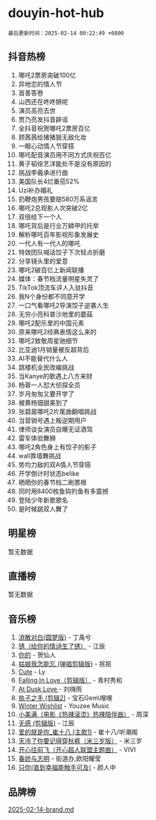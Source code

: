 # douyin-hot-hub

`最后更新时间：2025-02-14 00:22:49 +0800`

## 抖音热榜

1. 哪吒2票房突破100亿
1. 异地恋的情人节
1. 首善答卷
1. 山西还在咚咚锵呢
1. 演员高亮去世
1. 贾乃亮发抖音辟谣
1. 全抖音祝贺哪吒2票房百亿
1. 顾茜茜给猪猪狠无敌化妆
1. 一眼心动情人节穿搭
1. 哪吒配音演员用不同方式庆祝百亿
1. 黄子韬徐艺洋能处不是没有原因的
1. 挑战李羲承进行曲
1. 美国队长4烂番茄52%
1. Uzi补办婚礼
1. 扔鞭炮男孩要赔580万系谣言
1. 哪吒2总观影人次突破2亿
1. 双倍给下一个人
1. 哪吒背后是行业万鳞甲的托举
1. 解析哪吒百年影视形象发展史
1. 一代人有一代人的哪吒
1. 特效团队喊话饺子下次轻点折磨
1. 分享镜头里的爱意
1. 哪吒2破百亿上新闻联播
1. 媒体：春节档流量明星失灵了
1. TikTok顶流车评人入驻抖音
1. 我N个身份都不同意开学
1. 一口气看哪吒2导演饺子逆袭人生
1. 无穷小亮科普沙地里的蘑菇
1. 哪吒2配乐里的中国元素
1. 原来哪吒2经典表情这么来的
1. 哪吒2致敬周星驰细节
1. 比亚迪1月销量被反超背后
1. AI不能替代什么人
1. 跳楼机全民改编挑战
1. 当Kanye的歌遇上八方来财
1. 杨蓉一人怼大侦探全员
1. 岁月匆匆又要开学了
1. 被黄杨钿甜美到了
1. 张碧晨哪吒2片尾曲翻唱挑战
1. 当营销号遇上叛逆期用户
1. 律师谈女演员自曝无证酒驾
1. 雷军体验舞狮
1. 哪吒2角色身上有饺子的影子
1. wall靠墙舞挑战
1. 势均力敌的双A情人节穿搭
1. 开学倒计时状态belike
1. 晒晒你的春节档二刷票根
1. 同时用8400枚鱼钩钓鱼有多震撼
1. 登陆少年新歌歌名
1. 是时候跳双人舞了

## 明星榜

暂无数据

## 直播榜

暂无数据

## 音乐榜

1. [消散对白(圆梦版)](https://sf5-hl-cdn-tos.douyinstatic.com/obj/tos-cn-ve-2774/og4jB5I5IizzoZVAAAzWgBMAsMDWoArfwBOiFs) - 丁禹兮
1. [锈（给你的情诗生了锈）](https://sf5-hl-cdn-tos.douyinstatic.com/obj/tos-cn-ve-2774/o8a1PBtVqIYbPEGK6e5A4egedVMdm3fCIz6bbE) - 江辰
1. [你的](https://sf5-hl-cdn-tos.douyinstatic.com/obj/tos-cn-ve-2774/oYuIeKf42jB7sEV6B2upMdpYAgfrQWj0FeRegh) - 贺仙人
1. [姑娘我怎能忘 (弹唱剪辑版)](https://sf6-cdn-tos.douyinstatic.com/obj/tos-cn-ve-2774/okamwrBGEMz6illuEofAsMV4yzF5tVWbBiA5AI) - 抠抠
1. [Cute](https://sf5-hl-cdn-tos.douyinstatic.com/obj/tos-cn-ve-2774/o4IbIzHWKAAB4wsS5qMBRiiAlEBGTpQRNfFvuo) - Ly
1. [Falling In Love（剪辑版）](https://sf5-hl-cdn-tos.douyinstatic.com/obj/tos-cn-ve-2774/o8ajpA8zzgBPahbBIO8AcKGBLJezFCRd1wfP9f) - 青村秀和
1. [ At Dusk  Love ](https://sf5-hl-cdn-tos.douyinstatic.com/obj/tos-cn-ve-2774/o8CrpCf5CaYgI4ZrtQgMQAFEfuGqNnRSDQAPBc) - 刘嗨雨
1. [执子之手 (剪辑2)](https://sf5-hl-cdn-tos.douyinstatic.com/obj/tos-cn-ve-2774/oUoZLQjCc31XzqsBnBQUNgeKtYPBcgbFDwtfcu) - 宝石Gem\哩哩
1. [Winter Wishlist](https://sf5-hl-cdn-tos.douyinstatic.com/obj/tos-cn-ve-2774/oIIgUOeamCFCVAzxN6MFRLIBlLGpUqQxeeHrLE) - Youzee Music
1. [小美满（电影《热辣滚烫》热辣陪伴曲）](https://sf5-hl-cdn-tos.douyinstatic.com/obj/tos-cn-ve-2774/o0GAn2lSgfZIDUgtevCGDQYnFg4CwnrBaxbTZL) - 周深
1. [无感 (剪辑版)](https://sf5-hl-cdn-tos.douyinstatic.com/obj/tos-cn-ve-2774/o0eIsUzJBDlQaQFC5OFlgbMEZC1TFYBftOBn6p) - 江辰
1. [爱的就是你_崔十八 (主歌1)](https://sf5-hl-cdn-tos.douyinstatic.com/obj/tos-cn-ve-2774/oI5BO5DhFZ6UTcNCnZaOCBLtZ7WIMQGfgnXf5E) - 崔十八/听潮阁
1. [天冷了你要记得穿秋裤（米三岁版）](https://sf5-hl-cdn-tos.douyinstatic.com/obj/tos-cn-ve-2774/oQlIwVIDWiZ6BQilAorS7MA0AgCkQDvcZAdm1) - 米三岁
1. [开心往前飞（开心超人联盟主题曲）](https://sf5-hl-cdn-tos.douyinstatic.com/obj/tos-cn-ve-2774/9d8fb7c82cf1421fb93a9fe925275e0a) - VIVI
1. [春娇与志明](https://sf3-cdn-tos.douyinstatic.com/obj/tos-cn-ve-2774/e530d8fceb7044b39707d7f9ff54add1) - 街道办,欧阳耀莹
1. [只你(直到幸福能触手可及)](https://sf5-hl-cdn-tos.douyinstatic.com/obj/tos-cn-ve-2774/o0lBkRDzFTeaVSUz3ZZSCBVtZ5DIMQGfgmEAuE) - 颜人中

## 品牌榜

[2025-02-14-brand.md](2025-02-14-brand.md)
